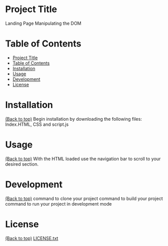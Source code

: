 # Project Title
Landing Page Manipulating the DOM

# Table of Contents

- [Project Title](#project-title)
- [Table of Contents](#table-of-contents)
- [Installation](#installation)
- [Usage](#usage)
- [Development](#development)
- [License](#license)

# Installation
[(Back to top)](#table-of-contents)
Begin installation by downloading the following files: Index.HTML, CSS and script.js 
# Usage
[(Back to top)](#table-of-contents)
With the HTML loaded use the navigation bar to scroll to your desired section.
# Development
[(Back to top)](#table-of-contents)
command to clone your project
command to build your project
command to run your project in development mode
# License
[(Back to top)](#table-of-contents)
[LICENSE.txt](https://github.com/PixelBayBuilds/awesome-readme-2/files/11512179/LICENSE.txt)
